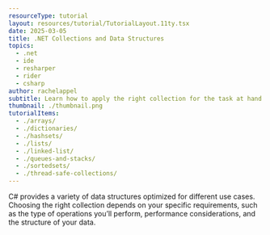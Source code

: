 ```yaml
---
resourceType: tutorial
layout: resources/tutorial/TutorialLayout.11ty.tsx
date: 2025-03-05
title: .NET Collections and Data Structures
topics:
  - .net
  - ide
  - resharper
  - rider
  - csharp
author: rachelappel
subtitle: Learn how to apply the right collection for the task at hand.
thumbnail: ./thumbnail.png
tutorialItems:
  - ./arrays/
  - ./dictionaries/
  - ./hashsets/
  - ./lists/
  - ./linked-list/
  - ./queues-and-stacks/
  - ./sortedsets/
  - ./thread-safe-collections/
---
```


C# provides a variety of data structures optimized for different use cases. Choosing the right collection depends on your specific requirements, such as the type of operations you’ll perform, performance considerations, and the structure of your data.
